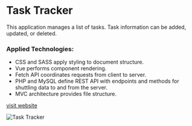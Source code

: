 # Task Tracker

This application manages a list of tasks. Task information can be added, updated, or deleted.

### Applied Technologies: 
- CSS and SASS apply styling to document structure.
- Vue performs component rendering.
- Fetch API coordinates requests from client to server.
- PHP and MySQL define REST API with endpoints and methods for shuttling data to and from the server.
- MVC architecture provides file structure. 

[visit website](https://tasks.projectsbyscott.com)

<img src="https://www.projectsbyscott.com/img/tasks_screenshot.png" alt="Task Tracker" title="Task Tracker" />
